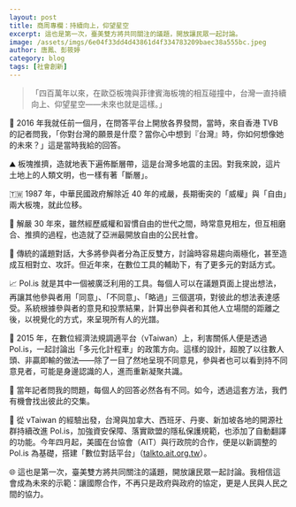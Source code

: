 ```yaml
---
layout: post
title: 商周專欄：持續向上，仰望星空
excerpt: 這也是第一次，臺美雙方將共同關注的議題，開放讓民眾一起討論。
image: /assets/imgs/6e04f33dd4d43861d4f334783209baec38a555bc.jpeg
author: 唐鳳、彭筱婷
category: blog
tags: [社會創新]
---
```

>「四百萬年以來，在歐亞板塊與菲律賓海板塊的相互碰撞中，台灣一直持續向上、仰望星空——未來也就是這樣。」

🌌 2016 年我就任前一個月，在問答平台上開放各界發問，當時，來自香港 TVB 的記者問我，「你對台灣的願景是什麼？當你心中想到『台灣』時，你如何想像她的未來？」這是當時我給的回答。

⛰ 板塊推擠，造就地表下遍佈斷層帶，這是台灣多地震的主因。對我來說，這片土地上的人類文明，也一樣有著「斷層」。

🇹🇼 1987 年，中華民國政府解除近 40 年的戒嚴，長期衝突的「威權」與「自由」兩大板塊，就此位移。

🗽 解嚴 30 年來，雖然經歷威權和習慣自由的世代之間，時常意見相左，但互相磨合、推擠的過程，也造就了亞洲最開放自由的公民社會。

🔢 傳統的議題對話，大多將參與者分為正反雙方，討論時容易趨向兩極化，甚至造成互相對立、攻訐。但近年來，在數位工具的輔助下，有了更多元的對話方式。

📈 Pol.is 就是其中一個被廣泛利用的工具。每個人可以在議題頁面上提出想法，再讓其他參與者用「同意」、「不同意」、「略過」三個選項，對彼此的想法表達感受。系統根據參與者的意見和投票結果，計算出參與者和其他人立場間的距離之後，以視覺化的方式，來呈現所有人的光譜。

💞 2015 年，在數位經濟法規調適平台（vTaiwan）上，利害關係人便是透過 Pol.is，一起討論出「多元化計程車」的政策方向。這樣的設計，超脫了以往數人頭、非贏即輸的做法——除了一目了然地呈現不同意見，參與者也可以看到持不同意見者，可能是身邊認識的人，進而重新凝聚共識。

🤝 當年記者問我的問題，每個人的回答必然各有不同。如今，透過這套方法，我們有機會找出彼此的交集。

💬 從 vTaiwan 的經驗出發，台灣與加拿大、西班牙、丹麥、新加坡各地的開源社群持續改進 Pol.is，加強資安保障、落實歐盟的隱私保護規範，也添加了自動翻譯的功能。今年四月起，美國在台協會（AIT）與行政院的合作，便是以新調整的 Pol.is 為基礎，搭建「數位對話平台」（[talkto.ait.org.tw](https://talkto.ait.org.tw)）。

🌐 這也是第一次，臺美雙方將共同關注的議題，開放讓民眾一起討論。我相信這會成為未來的示範：讓國際合作，不再只是政府與政府的協定，更是人民與人民之間的協力。
